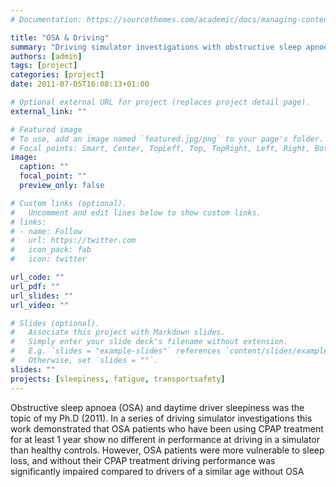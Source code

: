 ```yaml
---
# Documentation: https://sourcethemes.com/academic/docs/managing-content/

title: "OSA & Driving"
summary: "Driving simulator investigations with obstructive sleep apnoea patients. 2007-2010"
authors: [admin]
tags: [project]
categories: [project]
date: 2011-07-05T16:08:13+01:00

# Optional external URL for project (replaces project detail page).
external_link: ""

# Featured image
# To use, add an image named `featured.jpg/png` to your page's folder.
# Focal points: Smart, Center, TopLeft, Top, TopRight, Left, Right, BottomLeft, Bottom, BottomRight.
image:
  caption: ""
  focal_point: ""
  preview_only: false

# Custom links (optional).
#   Uncomment and edit lines below to show custom links.
# links:
# - name: Follow
#   url: https://twitter.com
#   icon_pack: fab
#   icon: twitter

url_code: ""
url_pdf: ""
url_slides: ""
url_video: ""

# Slides (optional).
#   Associate this project with Markdown slides.
#   Simply enter your slide deck's filename without extension.
#   E.g. `slides = "example-slides"` references `content/slides/example-slides.md`.
#   Otherwise, set `slides = ""`.
slides: ""
projects: [sleepiness, fatigue, transportsafety]
---
```

Obstructive sleep apnoea (OSA) and daytime driver sleepiness was the topic of my Ph.D (2011). In a series of driving simulator investigations this work demonstrated that OSA patients who have been using CPAP treatment for at least 1 year show no different in performance at driving in a simulator than healthy controls. However, OSA patients were more vulnerable to sleep loss, and without their CPAP treatment driving performance was significantly impaired compared to drivers of a similar age without OSA
